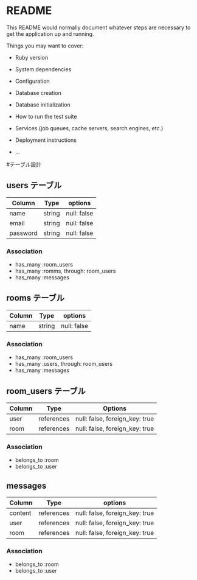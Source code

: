 # README

This README would normally document whatever steps are necessary to get the
application up and running.

Things you may want to cover:

* Ruby version

* System dependencies

* Configuration

* Database creation

* Database initialization

* How to run the test suite

* Services (job queues, cache servers, search engines, etc.)

* Deployment instructions

* ...

#テーブル設計

## users テーブル

| Column   | Type   | options     |
| -------- | -------| ------------|
| name     | string | null: false |
| email    | string | null: false |
| password | string | null: false |

### Association

- has_many :room_users
- has_many :romms, through: room_users
- has_many :messages

## rooms テーブル

| Column | Type   | options      |
| ------ | ------ | ------------ |
| name   | string | null: false  |

### Association

- has_many :room_users
- has_many :users, through: room_users
- has_many :messages

## room_users テーブル

| Column | Type       | Options                         |
| ------ | ---------- | ------------------------------  |
| user   | references  | null: false, foreign_key: true |
| room   | references  | null: false, foreign_key: true |

### Association

- belongs_to :room
- belongs_to :user

## messages

| Column  | Type        | options                        |
| ------  | ----------  | ------------------------------ |
| content | references  | null: false, foreign_key: true |
| user    | references  | null: false, foreign_key: true |
| room    | references  | null: false, foreign_key: true |

### Association

- belongs_to :room
- belongs_to :user